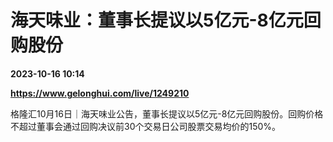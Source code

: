 # 海天味业：董事长提议以5亿元-8亿元回购股份

**2023-10-16 10:14**

**https://www.gelonghui.com/live/1249210**

格隆汇10月16日｜海天味业公告，董事长提议以5亿元-8亿元回购股份。回购价格不超过董事会通过回购决议前30个交易日公司股票交易均价的150%。